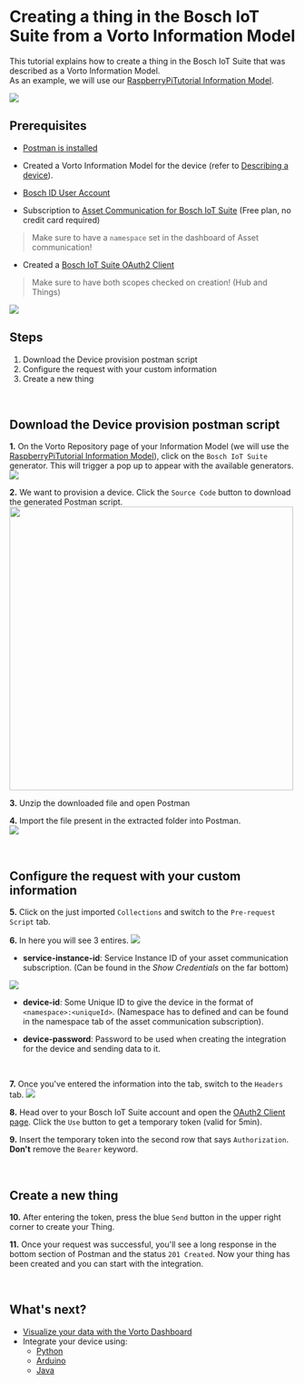 # Creating a thing in the Bosch IoT Suite from a Vorto Information Model

This tutorial explains how to create a thing in the Bosch IoT Suite that was described as a Vorto Information Model.   
As an example, we will use our [RaspberryPiTutorial Information Model](https://vorto.eclipse.org/#/details/org.eclipse.vorto.tutorials:RaspberryPiTutorial:1.0.0). 

<img src="../images/tutorials/create_thing/raspbi_IM.png" />

<br />

## Prerequisites

* [Postman is installed](https://www.getpostman.com/downloads/)

* Created a Vorto Information Model for the device (refer to [Describing a device](describe_tisensor.md)).

* [Bosch ID User Account](https://accounts.bosch-iot-suite.com)

* Subscription to [Asset Communication for Bosch IoT Suite](https://www.bosch-iot-suite.com/asset-communication/) (Free plan, no credit card required)
> Make sure to have a `namespace` set in the dashboard of Asset communication!

* Created a [Bosch IoT Suite OAuth2 Client](https://accounts.bosch-iot-suite.com/oauth2-clients/)
> Make sure to have both scopes checked on creation! (Hub and Things)
<img src="../images/tutorials/create_thing/oauth2_client.png" />

<br />

## Steps
1. Download the Device provision postman script
2. Configure the request with your custom information
3. Create a new thing

<br />

## Download the Device provision postman script

**1.** On the Vorto Repository page of your Information Model (we will use the [RaspberryPiTutorial Information Model](https://vorto.eclipse.org/#/details/org.eclipse.vorto.tutorials:RaspberryPiTutorial:1.0.0)), click on the `Bosch IoT Suite` generator. This will trigger a pop up to appear with the available generators.     
<img src="../images/tutorials/create_thing/code_generators.png" />

**2.** We want to provision a device. Click the `Source Code` button to download the generated Postman script.
<img src="../images/tutorials/create_thing/provision_device_dl.PNG" height="500"/>

**3.** Unzip the downloaded file and open Postman   

**4.** Import the file present in the extracted folder into Postman.   
<img src="../images/tutorials/create_thing/import_jspm.png" />

<br />

## Configure the request with your custom information

**5.** Click on the just imported `Collections` and switch to the `Pre-request Script` tab.

**6.** In here you will see 3 entires. 
<img src="../images/tutorials/create_thing/pre_requeset_script.png" />

- **service-instance-id**: Service Instance ID of your asset communication subscription. (Can be found in the *Show Credentials* on the far bottom)
<img src="../images/tutorials/create_thing/service_isntance_id.png" />

- **device-id**: Some Unique ID to give the device in the format of `<namespace>:<uniqueId>`. (Namespace has to defined and can be found in the namespace tab of the asset communication subscription).

- **device-password**: Password to be used when creating the integration for the device and sending data to it.

<br />

**7.** Once you've entered the information into the tab, switch to the `Headers` tab.
<img src="../images/tutorials/create_thing/bearer_token.png" />

**8.** Head over to your Bosch IoT Suite account and open the [OAuth2 Client page](https://accounts.bosch-iot-suite.com/oauth2-clients). Click the `Use` button to get a temporary token (valid for 5min).

**9.** Insert the temporary token into the second row that says `Authorization`. **Don't** remove the `Bearer` keyword.

<br />

## Create a new thing

**10.** After entering the token, press the blue `Send` button in the upper right corner to create your Thing.

**11.** Once your request was successful, you'll see a long response in the bottom section of Postman and the status `201 Created`. Now your thing has been created and you can start with the integration. 

<br />

## What's next?

- [Visualize your data with the Vorto Dashboard](./create_webapp_dashboard.md)
- Integrate your device using:
  - [Python](./integrate_python.md)
  - [Arduino](./connect_esp8266.md)
  - [Java](./connect_javadevice.md)
